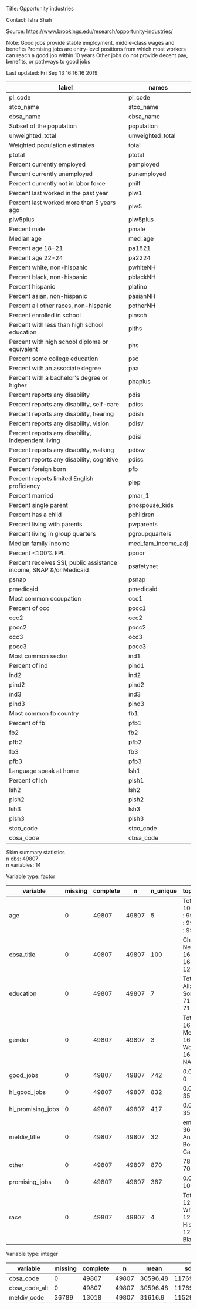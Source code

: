 
Title:  Opportunity industries  

Contact:  Isha Shah  

Source:  https://www.brookings.edu/research/opportunity-industries/  

Note:  Good jobs provide stable employment, middle-class wages and benefits
Promising jobs are entry-level positions from which most workers can reach a good job within 10 years
Other jobs do not provide decent pay, benefits, or pathways to good jobs   

Last updated:  Fri Sep 13 16:16:16 2019 



|                               label                                |       names        |
|--------------------------------------------------------------------|--------------------|
|                              pl_code                               |      pl_code       |
|                             stco_name                              |     stco_name      |
|                             cbsa_name                              |     cbsa_name      |
|                      Subset of the population                      |     population     |
|                          unweighted_total                          |  unweighted_total  |
|                   Weighted population estimates                    |       total        |
|                               ptotal                               |       ptotal       |
|                     Percent currently employed                     |     pemployed      |
|                    Percent currently unemployed                    |    punemployed     |
|                Percent currently not in labor force                |       pnilf        |
|                Percent last worked in the past year                |        plw1        |
|             Percent last worked more than 5 years ago              |        plw5        |
|                              plw5plus                              |      plw5plus      |
|                            Percent male                            |       pmale        |
|                             Median age                             |      med_age       |
|                         Percent age 18-21                          |       pa1821       |
|                         Percent age 22-24                          |       pa2224       |
|                    Percent white, non-hispanic                     |      pwhiteNH      |
|                    Percent black, non-hispanic                     |      pblackNH      |
|                          Percent hispanic                          |      platino       |
|                    Percent asian, non-hispanic                     |      pasianNH      |
|               Percent all other races, non-hispanic                |      potherNH      |
|                     Percent enrolled in school                     |       pinsch       |
|            Percent with less than high school education            |       plths        |
|           Percent with high school diploma or equivalent           |        phs         |
|                   Percent some college education                   |        psc         |
|                  Percent with an associate degree                  |        paa         |
|             Percent with a bachelor's degree or higher             |      pbaplus       |
|                   Percent reports any disability                   |        pdis        |
|             Percent reports any disability, self-care              |       pdiss        |
|              Percent reports any disability, hearing               |       pdish        |
|               Percent reports any disability, vision               |       pdisv        |
|         Percent reports any disability, independent living         |       pdisi        |
|              Percent reports any disability, walking               |       pdisw        |
|             Percent reports any disability, cognitive              |       pdisc        |
|                        Percent foreign born                        |        pfb         |
|            Percent reports limited English proficiency             |        plep        |
|                          Percent married                           |       pmar_1       |
|                       Percent single parent                        |   pnospouse_kids   |
|                        Percent has a child                         |     pchildren      |
|                    Percent living with parents                     |     pwparents      |
|                  Percent living in group quarters                  |   pgroupquarters   |
|                        Median family income                        | med_fam_income_adj |
|                         Percent <100% FPL                          |       ppoor        |
| Percent receives SSI, public assistance income, SNAP &/or Medicaid |     psafetynet     |
|                               psnap                                |       psnap        |
|                             pmedicaid                              |     pmedicaid      |
|                       Most common occupation                       |        occ1        |
|                           Percent of occ                           |       pocc1        |
|                                occ2                                |        occ2        |
|                               pocc2                                |       pocc2        |
|                                occ3                                |        occ3        |
|                               pocc3                                |       pocc3        |
|                         Most common sector                         |        ind1        |
|                           Percent of ind                           |       pind1        |
|                                ind2                                |        ind2        |
|                               pind2                                |       pind2        |
|                                ind3                                |        ind3        |
|                               pind3                                |       pind3        |
|                       Most common fb country                       |        fb1         |
|                           Percent of fb                            |        pfb1        |
|                                fb2                                 |        fb2         |
|                                pfb2                                |        pfb2        |
|                                fb3                                 |        fb3         |
|                                pfb3                                |        pfb3        |
|                       Language speak at home                       |        lsh1        |
|                           Percent of lsh                           |       plsh1        |
|                                lsh2                                |        lsh2        |
|                               plsh2                                |       plsh2        |
|                                lsh3                                |        lsh3        |
|                               plsh3                                |       plsh3        |
|                             stco_code                              |     stco_code      |
|                             cbsa_code                              |     cbsa_code      |


Skim summary statistics  
 n obs: 49807    
 n variables: 14    

Variable type: factor

|     variable      | missing | complete |   n   | n_unique |                   top_counts                   | ordered |
|-------------------|---------|----------|-------|----------|------------------------------------------------|---------|
|        age        |    0    |  49807   | 49807 |    5     |  Tot: 10055, 45 : 9990, 35 : 9978, 25 : 9955   |  FALSE  |
|    cbsa_title     |    0    |  49807   | 49807 |   100    |   Chi: 1680, New: 1680, Phi: 1680, Bos: 1260   |  FALSE  |
|     education     |    0    |  49807   | 49807 |    7     |   Tot: 7198, All: 7195, Som: 7180, Hig: 7178   |  FALSE  |
|      gender       |    0    |  49807   | 49807 |    3     |   Tot: 16684, Men: 16583, Wom: 16540, NA: 0    |  FALSE  |
|     good_jobs     |    0    |  49807   | 49807 |   742    |                  0.0: 8668, 0                  |  FALSE  |
|   hi_good_jobs    |    0    |  49807   | 49807 |   832    |                 0.0: 35577, 0                  |  FALSE  |
| hi_promising_jobs |    0    |  49807   | 49807 |   417    |                 0.0: 35545, 2                  |  FALSE  |
|   metdiv_title    |    0    |  49807   | 49807 |    32    |    emp: 36789, Ana: 420, Bos: 420, Cam: 420    |  FALSE  |
|       other       |    0    |  49807   | 49807 |   870    |                  78.: 103, 70                  |  FALSE  |
|  promising_jobs   |    0    |  49807   | 49807 |   387    |                 0.0: 7194, 10                  |  FALSE  |
|       race        |    0    |  49807   | 49807 |    4     | Tot: 12600, Whi: 12580, His: 12431, Bla: 12196 |  FALSE  |

Variable type: integer

|   variable    | missing | complete |   n   |   mean   |    sd    |  p0   |  p25  |  p50  |  p75  | p100  |
|---------------|---------|----------|-------|----------|----------|-------|-------|-------|-------|-------|
|   cbsa_code   |    0    |  49807   | 49807 | 30596.48 | 11769.65 | 10420 | 19740 | 32820 | 40900 | 49660 |
| cbsa_code_alt |    0    |  49807   | 49807 | 30596.48 | 11769.65 | 10420 | 19740 | 32820 | 40900 | 49660 |
|  metdiv_code  |  36789  |  13018   | 49807 | 31616.9  | 11529.79 | 11244 | 20524 | 33874 | 42034 | 48864 |

